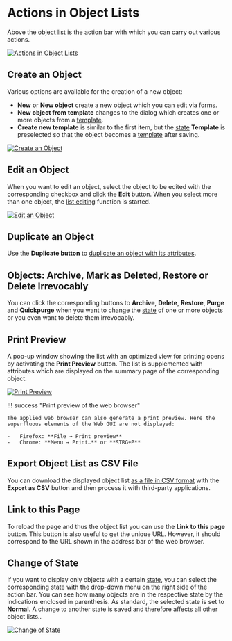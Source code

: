 # Actions in Object Lists

Above the [object list](./index.md) is the action bar with which you can carry out various actions.

[![Actions in Object Lists](../../assets/images/en/basics/object-list/actions-in-object-lists/1-aiol.png)](../../assets/images/en/basics/object-list/actions-in-object-lists/1-aiol.png)

## Create an Object

Various options are available for the creation of a new object:

-   **New** or **New object** create a new object which you can edit via forms.
-   **New object from template** changes to the dialog which creates one or more objects from a [template](../../efficient-documentation/templates.md).
-   **Create new templat**e is similar to the first item, but the [state](../life-and-documentation-cycle.md) **Template** is preselected so that the object becomes a [template](../../efficient-documentation/templates.md) after saving.

[![Create an Object](../../assets/images/en/basics/object-list/actions-in-object-lists/2-aiol.png)](../../assets/images/en/basics/object-list/actions-in-object-lists/2-aiol.png)

## Edit an Object

When you want to edit an object, select the object to be edited with the corresponding checkbox and click the **Edit** button. When you select more than one object, the [list editing](../../efficient-documentation/list-editing.md) function is started.

[![Edit an Object](../../assets/images/en/basics/object-list/actions-in-object-lists/3-aiol.png)](../../assets/images/en/basics/object-list/actions-in-object-lists/3-aiol.png)

## Duplicate an Object

Use the **Duplicate button** to [duplicate an object with its attributes](../../efficient-documentation/duplicate-objects.md).

## Objects: Archive, Mark as Deleted, Restore or Delete Irrevocably

You can click the corresponding buttons to **Archive**, **Delete**, **Restore**, **Purge** and **Quickpurge** when you want to change the [state](../life-and-documentation-cycle.md) of one or more objects or you even want to delete them irrevocably.

## Print Preview

A pop-up window showing the list with an optimized view for printing opens by activating the **Print Preview** button. The list is supplemented with attributes which are displayed on the summary page of the corresponding object.

[![Print Preview](../../assets/images/en/basics/object-list/actions-in-object-lists/4-aiol.png)](../../assets/images/en/basics/object-list/actions-in-object-lists/4-aiol.png)

!!! success "Print preview of the web browser"

    The applied web browser can also generate a print preview. Here the superfluous elements of the Web GUI are not displayed:

    -   Firefox: **File → Print preview**
    -   Chrome: **Menu → Print…** or **STRG+P**

## Export Object List as CSV File

You can download the displayed object list [as a file in CSV format](../../consolidate-data/csv-data-export.md) with the **Export as CSV** button and then process it with third-party applications.

## Link to this Page

To reload the page and thus the object list you can use the **Link to this page** button. This button is also useful to get the unique URL. However, it should correspond to the URL shown in the address bar of the web browser.

## Change of State

If you want to display only objects with a certain [state](../life-and-documentation-cycle.md), you can select the corresponding state with the drop-down menu on the right side of the action bar. You can see how many objects are in the respective state by the indications enclosed in parenthesis. As standard, the selected state is set to **Normal**. A change to another state is saved and therefore affects all other object lists..

[![Change of State](../../assets/images/en/basics/object-list/actions-in-object-lists/5-aiol.png)](../../assets/images/en/basics/object-list/actions-in-object-lists/5-aiol.png)
